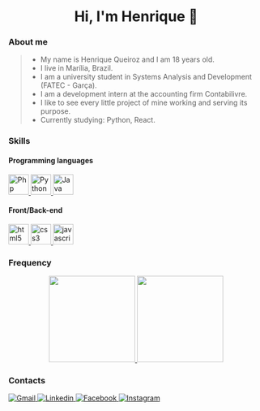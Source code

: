 <h1 align="center">Hi, I'm Henrique 👋</h1>

### About me
>- My name is Henrique Queiroz and I am 18 years old.
>- I live in Marília, Brazil.
>- I am a university student in Systems Analysis and Development (FATEC - Garça).
>- I am a development intern at the accounting firm Contabilivre.
>- I like to see every little project of mine working and serving its purpose.
>- Currently studying: Python, React.

### Skills
#### Programming languages
<a href="https://www.php.net/">
  <img title="Php" src="https://cdn.jsdelivr.net/gh/devicons/devicon/icons/php/php-plain.svg" alt="Php" width="40" height="40"/>
</a>

<a href="https://www.python.org/">
  <img title="Python" src="https://cdn.jsdelivr.net/gh/devicons/devicon/icons/python/python-plain.svg" alt="Python" width="40" height="40"/>
</a>

<a href="https://www.oracle.com/br/java/">
  <img title="Java" src="https://cdn.jsdelivr.net/gh/devicons/devicon/icons/java/java-plain.svg" alt="Java" width="40" height="40"/>
</a>

#### Front/Back-end
<a href="https://developer.mozilla.org/pt-BR/docs/Web/HTML">
  <img src="https://cdn.jsdelivr.net/gh/devicons/devicon/icons/html5/html5-plain.svg" alt="html5" width="40" height="40"/>
</a>

<a href="https://developer.mozilla.org/pt-BR/docs/Web/CSS">
  <img src="https://cdn.jsdelivr.net/gh/devicons/devicon/icons/css3/css3-plain.svg" alt="css3" width="40" height="40"/>
</a>
   
<a href="https://developer.mozilla.org/en-US/docs/Web/JavaScript">
  <img src="https://cdn.jsdelivr.net/gh/devicons/devicon/icons/javascript/javascript-original.svg" alt="javascript" width="40" height="40"/>
</a>

### Frequency
<div align="center">
  <a href="https://github.com/Henrique-DS">
  <img height='170vh' src='https://github-readme-stats.vercel.app/api?username=Henrique-DS&theme=dark'>
  <img height='170vh' src='https://github-readme-stats.vercel.app/api/top-langs/?username=Henrique-DS&hide=html&layout=compact&theme=dark'>
  <!--<img height='230vh' src='https://github-readme-stats.vercel.app/api/top-langs/?username=Henrique-DS&hide=html&layout=compact=true&theme=dark'>-->
  </a>
</div>

### Contacts
<div>
  
  <a href="mailto:henrique.q.paula@gmail.com">
    <img alt="Gmail" src="https://img.shields.io/badge/Gmail-D14836?style=for-the-badge&logo=gmail&logoColor=white" title="Gmail"/>
  </a>
  
  <a href="https://www.linkedin.com/in/henrique-queiroz-a1a0bb1b7">
    <img alt="Linkedin" src="https://img.shields.io/badge/linkedin%20-%230077B5.svg?&style=for-the-badge&logo=linkedin&logoColor=white" title="Linkedin"/>
   </a>
  
  <a href="https://www.facebook.com/henrique.queiroz.37051">
    <img alt="Facebook" src="https://img.shields.io/badge/Facebook-1877F2?style=for-the-badge&logo=facebook&logoColor=white" title="Facebook"/>
  </a>
  
   <a href="https://www.instagram.com/riiiquue/">
    <img alt="Instagram" src="https://img.shields.io/badge/Instagram-E4405F?style=for-the-badge&logo=instagram&logoColor=white" title="Instagram"/>
  </a>
